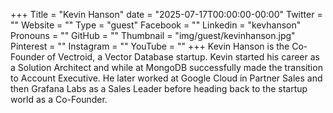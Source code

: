 +++
Title = "Kevin Hanson"
date = "2025-07-17T00:00:00-00:00"
Twitter = ""
Website = ""
Type = "guest"
Facebook = ""
Linkedin = "kevhanson"
Pronouns = ""
GitHub = ""
Thumbnail = "img/guest/kevinhanson.jpg"
Pinterest = ""
Instagram = ""
YouTube = ""
+++
Kevin Hanson is the Co-Founder of Vectroid, a Vector Database startup. Kevin started his career as a Solution Architect and while at MongoDB successfully made the transition to Account Executive. He later worked at Google Cloud in Partner Sales and then Grafana Labs as a Sales Leader before heading back to the startup world as a Co-Founder.

